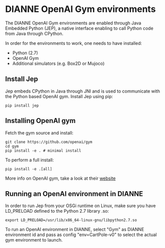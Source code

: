 # DIANNE OpenAI Gym environments

The DIANNE OpenAI Gym environments are enabled through Java Embedded Python (JEP), a native interface enabling to call Python code from Java through CPython.

In order for the environments to work, one needs to have installed:

* Python (2.7)
* OpenAI Gym
* Additional simulators (e.g. Box2D or Mujoco)

## Install Jep

Jep embeds CPython in Java through JNI and is used to communicate with the Python based OpenAI gym. Install Jep using pip:

```
pip install jep
```

## Installing OpenAI gym

Fetch the gym source and install:

```
git clone https://github.com/openai/gym
cd gym
pip install -e . # minimal install
```

To perform a full install:

```
pip install -e .[all]
```

More info on OpenAI gym, take a look at their [website](https://gym.openai.com/docs)

## Running an OpenAI environment in DIANNE

In order to run Jep from your OSGi runtime on Linux, make sure you have LD_PRELOAD defined to the Python 2.7 library .so:

```
export LD_PRELOAD=/usr/lib/x86_64-linux-gnu/libpython2.7.so
```

To run an OpenAI environment in DIANNE, select "Gym" as DIANNE environment id and pass as config "env=CartPole-v0" to select the actual gym environment to launch.



 